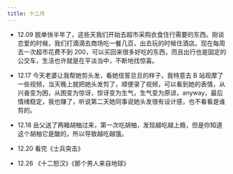 ```yaml
---
title: 十二月
---
```


- 12.09 脱单快半年了，这些天我们开始去超市采购衣食住行需要的东西。刚谈恋爱的时候，我们打滴滴去商场吃一餐几百，出去玩的时候住酒店。现在每周去一次超市花费不到 200，可以买回来很多好吃的东西，而且出行也是固定的公交车，生活也许就是在平淡当中，不断地找惊喜。

- 12.17 今天老婆让我帮她剪头发，看她信誓旦旦的样子，我特意去 B 站观摩了一些视频，当天晚上就把她头发剪了，顺便录了视频，可以看到她的表情，从兴奋变为困，从困变为惊讶，惊讶变为生气，生气变为原谅，anyway，最后情绪稳定，我也赚了，听说第二天她同事说她头发很有设计感，也不看看是谁剪的。

- 12.18 岳父送了两箱胡柚过来，第一次吃胡柚，发现越吃越上瘾，但是你知道这个胡柚它是酸的，所以导致越吃越饿。

- 12.20 看完《士兵突击》

- 12.26 《十二怒汉》《那个男人来自地球》
